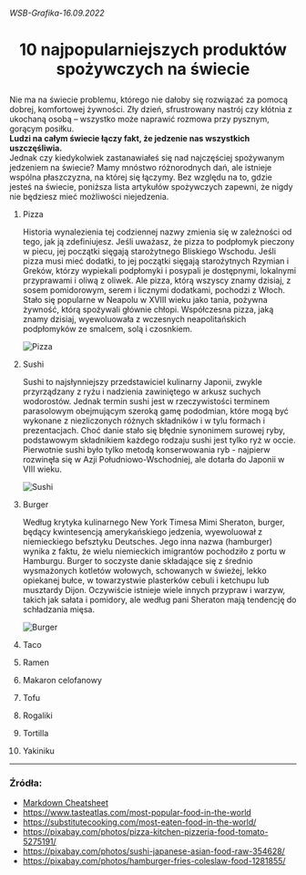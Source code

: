 ###### WSB-Grafika-16.09.2022 
# <p align="center"> 10 najpopularniejszych produktów spożywczych na świecie</p>

Nie ma na świecie problemu, którego nie dałoby się rozwiązać za pomocą dobrej, komfortowej żywności. Zły dzień, sfrustrowany nastrój czy kłótnia z ukochaną osobą – wszystko może naprawić rozmowa przy pysznym, gorącym posiłku.  
**Ludzi na całym świecie łączy fakt, że jedzenie nas wszystkich uszczęśliwia.**  
Jednak czy kiedykolwiek zastanawiałeś się nad najczęściej spożywanym jedzeniem na świecie?
Mamy mnóstwo różnorodnych dań, ale istnieje wspólna płaszczyzna, na której się łączymy. Bez względu na to, gdzie jesteś na świecie, poniższa lista artykułów spożywczych zapewni, że nigdy nie będziesz mieć możliwości niejedzenia.

1. Pizza

   Historia wynalezienia tej codziennej nazwy zmienia się w zależności od tego, jak ją zdefiniujesz. Jeśli uważasz, że pizza to podpłomyk pieczony w piecu, jej początki sięgają starożytnego Bliskiego Wschodu. Jeśli pizza musi mieć dodatki, to jej początki sięgają starożytnych Rzymian i Greków, którzy wypiekali podpłomyki i posypali je dostępnymi, lokalnymi przyprawami i oliwą z oliwek.
Ale pizza, którą wszyscy znamy dzisiaj, z sosem pomidorowym, serem i licznymi dodatkami, pochodzi z Włoch. Stało się popularne w Neapolu w XVIII wieku jako tania, pożywna żywność, którą spożywali głównie chłopi. Współczesna pizza, jaką znamy dzisiaj, wyewoluowała z wczesnych neapolitańskich podpłomyków ze smalcem, solą i czosnkiem. 

   ![Pizza][Pizza]

2. Sushi

   Sushi to najsłynniejszy przedstawiciel kulinarny Japonii, zwykle przyrządzany z ryżu i nadzienia zawiniętego w arkusz suchych wodorostów. Jednak termin sushi jest w rzeczywistości terminem parasolowym obejmującym szeroką gamę pododmian, które mogą być wykonane z niezliczonych różnych składników i w tylu formach i prezentacjach.
Choć danie stało się błędnie synonimem surowej ryby, podstawowym składnikiem każdego rodzaju sushi jest tylko ryż w occie. Pierwotnie sushi było tylko metodą konserwowania ryb - najpierw rozwinęła się w Azji Południowo-Wschodniej, ale dotarła do Japonii w VIII wieku.

   ![Sushi](https://github.com/CarefreeDilettante/WSB-Grafika-16.09.2022/tree/main/obraz/sushi.jpg "Sushi")

3. Burger

   Według krytyka kulinarnego New York Timesa Mimi Sheraton, burger, będący kwintesencją amerykańskiego jedzenia, wyewoluował z niemieckiego befsztyku Deutsches. Jego inna nazwa (hamburger) wynika z faktu, że wielu niemieckich imigrantów pochodziło z portu w Hamburgu.
Burger to soczyste danie składające się z średnio wysmażonych kotletów wołowych, schowanych w świeżej, lekko opiekanej bułce, w towarzystwie plasterków cebuli i ketchupu lub musztardy Dijon. Oczywiście istnieje wiele innych przypraw i warzyw, takich jak sałata i pomidory, ale według pani Sheraton mają tendencję do schładzania mięsa.

   ![Burger](https://cdn.pixabay.com/photo/2016/03/26/23/19/hamburger-1281855_960_720.jpg "Burger")

4. Taco
5. Ramen
6. Makaron celofanowy
7. Tofu
8. Rogaliki
9. Tortilla
10. Yakiniku

------

### Źródła:
* [Markdown Cheatsheet](https://github.com/adam-p/markdown-here/wiki/Markdown-Cheatsheet)
* https://www.tasteatlas.com/most-popular-food-in-the-world
* https://substitutecooking.com/most-eaten-food-in-the-world/
* https://pixabay.com/photos/pizza-kitchen-pizzeria-food-tomato-5275191/
* https://pixabay.com/photos/sushi-japanese-asian-food-raw-354628/
* https://pixabay.com/photos/hamburger-fries-coleslaw-food-1281855/

[Pizza]: https://cdn.pixabay.com/photo/2020/06/08/16/49/pizza-5275191_960_720.jpg "Pizza"
